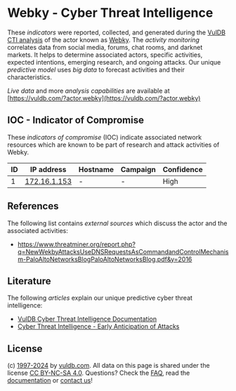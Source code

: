 # Webky - Cyber Threat Intelligence

These _indicators_ were reported, collected, and generated during the [VulDB CTI analysis](https://vuldb.com/?kb.cti) of the actor known as [Webky](https://vuldb.com/?actor.webky). The _activity monitoring_ correlates data from social media, forums, chat rooms, and darknet markets. It helps to determine associated actors, specific activities, expected intentions, emerging research, and ongoing attacks. Our unique _predictive model_ uses _big data_ to forecast activities and their characteristics.

_Live data_ and more _analysis capabilities_ are available at [https://vuldb.com/?actor.webky](https://vuldb.com/?actor.webky)

## IOC - Indicator of Compromise

These _indicators of compromise_ (IOC) indicate associated network resources which are known to be part of research and attack activities of Webky.

ID | IP address | Hostname | Campaign | Confidence
-- | ---------- | -------- | -------- | ----------
1 | [172.16.1.153](https://vuldb.com/?ip.172.16.1.153) | - | - | High

## References

The following list contains _external sources_ which discuss the actor and the associated activities:

* https://www.threatminer.org/report.php?q=NewWekbyAttacksUseDNSRequestsAsCommandandControlMechanism-PaloAltoNetworksBlogPaloAltoNetworksBlog.pdf&y=2016

## Literature

The following _articles_ explain our unique predictive cyber threat intelligence:

* [VulDB Cyber Threat Intelligence Documentation](https://vuldb.com/?kb.cti)
* [Cyber Threat Intelligence - Early Anticipation of Attacks](https://www.scip.ch/en/?labs.20201022)

## License

(c) [1997-2024](https://vuldb.com/?kb.changelog) by [vuldb.com](https://vuldb.com/?kb.about). All data on this page is shared under the license [CC BY-NC-SA 4.0](https://creativecommons.org/licenses/by-nc-sa/4.0/). Questions? Check the [FAQ](https://vuldb.com/?kb.faq), read the [documentation](https://vuldb.com/?kb) or [contact us](https://vuldb.com/?contact)!
